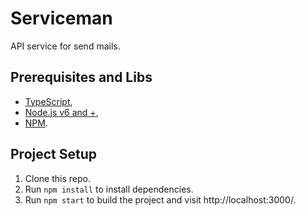 # Serviceman

API service for send mails.

## Prerequisites and Libs

* [TypeScript](https://www.typescriptlang.org/index.html#download-links),
* [Node.js v6 and +](https://nodejs.org/en/download/),
* [NPM](https://docs.npmjs.com/getting-started/what-is-npm).

## Project Setup

1. Clone this repo.
2. Run `npm install` to install dependencies.
3. Run `npm start` to build the project and visit http://localhost:3000/.